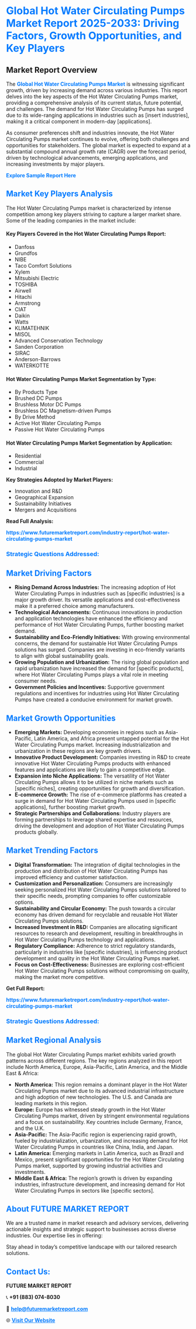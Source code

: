 <h1 style="color: #007BFF;">Global Hot Water Circulating Pumps Market Report 2025-2033: Driving Factors, Growth Opportunities, and Key Players</h1>

<section id="overview">
<h2>Market Report Overview</h2>
<p>The <a href="https://www.futuremarketreport.com/industry-report/hot-water-circulating-pumps-market" style="color: #007BFF; text-decoration: none;"><strong>Global Hot Water Circulating Pumps Market</strong></a> is witnessing significant growth, driven by increasing demand across various industries. This report delves into the key aspects of the Hot Water Circulating Pumps market, providing a comprehensive analysis of its current status, future potential, and challenges. The demand for Hot Water Circulating Pumps has surged due to its wide-ranging applications in industries such as [insert industries], making it a critical component in modern-day [applications].</p>
<p>As consumer preferences shift and industries innovate, the Hot Water Circulating Pumps market continues to evolve, offering both challenges and opportunities for stakeholders. The global market is expected to expand at a substantial compound annual growth rate (CAGR) over the forecast period, driven by technological advancements, emerging applications, and increasing investments by major players.</p>
</section>

<section id="overview">
<p><a href="https://www.futuremarketreport.com/request-sample/reportId=104155" style="color: #007BFF; text-decoration: none;"><strong>Explore Sample Report Here</strong></a></p>
</section>

<section id="key-players">
<h2 style="color: #007BFF;">Market Key Players Analysis</h2>
<p>The Hot Water Circulating Pumps market is characterized by intense competition among key players striving to capture a larger market share. Some of the leading companies in the market include:</p>
<h4>Key Players Covered in the Hot Water Circulating Pumps Report:</h4>
<ul><li>Danfoss</li><li>Grundfos</li><li>NIBE</li><li>Taco Comfort Solutions</li><li>Xylem</li><li>Mitsubishi Electric</li><li>TOSHIBA</li><li>Airwell</li><li>Hitachi</li><li>Armstrong</li><li>CIAT</li><li>Daikin</li><li>Watts</li><li>KLIMATEHNIK</li><li>MISOL</li><li>Advanced Conservation Technology</li><li>Sanden Corporation</li><li>SIRAC</li><li>Anderson-Barrows</li><li>WATERKOTTE</li></ul>
<h4>Hot Water Circulating Pumps Market Segmentation by Type:</h4>
<ul><li>By Products Type</li><li>Brushed DC Pumps</li><li>Brushless Motor DC Pumps</li><li>Brushless DC Magnetism-driven Pumps</li><li>By Drive Method</li><li>Active Hot Water Circulating Pumps</li><li>Passive Hot Water Circulating Pumps</li></ul>

<h4>Hot Water Circulating Pumps Market Segmentation by Application:</h4>
<ul><li>Residential</li><li>Commercial</li><li>Industrial</li></ul>
<p><strong>Key Strategies Adopted by Market Players:</strong></p>
<ul>
<li>Innovation and R&D</li>
<li>Geographical Expansion</li>
<li>Sustainability Initiatives</li>
<li>Mergers and Acquisitions</li>
</ul>
</section>

<section>
<p><strong>Read Full Analysis: </strong></p><a href="https://www.futuremarketreport.com/industry-report/hot-water-circulating-pumps-market" style="color: #007BFF; text-decoration: none;"><strong>https://www.futuremarketreport.com/industry-report/hot-water-circulating-pumps-market</strong></a>
<h3 style="color: #007BFF;">Strategic Questions Addressed:</h3>
</section>

<section id="driving-factors">
<h2 style="color: #007BFF;">Market Driving Factors</h2>
<ul>
<li><strong>Rising Demand Across Industries:</strong> The increasing adoption of Hot Water Circulating Pumps in industries such as [specific industries] is a major growth driver. Its versatile applications and cost-effectiveness make it a preferred choice among manufacturers.</li>
<li><strong>Technological Advancements:</strong> Continuous innovations in production and application technologies have enhanced the efficiency and performance of Hot Water Circulating Pumps, further boosting market demand.</li>
<li><strong>Sustainability and Eco-Friendly Initiatives:</strong> With growing environmental concerns, the demand for sustainable Hot Water Circulating Pumps solutions has surged. Companies are investing in eco-friendly variants to align with global sustainability goals.</li>
<li><strong>Growing Population and Urbanization:</strong> The rising global population and rapid urbanization have increased the demand for [specific products], where Hot Water Circulating Pumps plays a vital role in meeting consumer needs.</li>
<li><strong>Government Policies and Incentives:</strong> Supportive government regulations and incentives for industries using Hot Water Circulating Pumps have created a conducive environment for market growth.</li>
</ul>
</section>

<section id="growth-opportunities">
<h2 style="color: #007BFF;">Market Growth Opportunities</h2>
<ul>
<li><strong>Emerging Markets:</strong> Developing economies in regions such as Asia-Pacific, Latin America, and Africa present untapped potential for the Hot Water Circulating Pumps market. Increasing industrialization and urbanization in these regions are key growth drivers.</li>
<li><strong>Innovative Product Development:</strong> Companies investing in R&D to create innovative Hot Water Circulating Pumps products with enhanced features and applications are likely to gain a competitive edge.</li>
<li><strong>Expansion into Niche Applications:</strong> The versatility of Hot Water Circulating Pumps allows it to be utilized in niche markets such as [specific niches], creating opportunities for growth and diversification.</li>
<li><strong>E-commerce Growth:</strong> The rise of e-commerce platforms has created a surge in demand for Hot Water Circulating Pumps used in [specific applications], further boosting market growth.</li>
<li><strong>Strategic Partnerships and Collaborations:</strong> Industry players are forming partnerships to leverage shared expertise and resources, driving the development and adoption of Hot Water Circulating Pumps products globally.</li>
</ul>
</section>

<section id="trending-factors">
<h2 style="color: #007BFF;">Market Trending Factors</h2>
<ul>
<li><strong>Digital Transformation:</strong> The integration of digital technologies in the production and distribution of Hot Water Circulating Pumps has improved efficiency and customer satisfaction.</li>
<li><strong>Customization and Personalization:</strong> Consumers are increasingly seeking personalized Hot Water Circulating Pumps solutions tailored to their specific needs, prompting companies to offer customizable options.</li>
<li><strong>Sustainability and Circular Economy:</strong> The push towards a circular economy has driven demand for recyclable and reusable Hot Water Circulating Pumps solutions.</li>
<li><strong>Increased Investment in R&D:</strong> Companies are allocating significant resources to research and development, resulting in breakthroughs in Hot Water Circulating Pumps technology and applications.</li>
<li><strong>Regulatory Compliance:</strong> Adherence to strict regulatory standards, particularly in industries like [specific industries], is influencing product development and quality in the Hot Water Circulating Pumps market.</li>
<li><strong>Focus on Cost-Effectiveness:</strong> Businesses are exploring cost-efficient Hot Water Circulating Pumps solutions without compromising on quality, making the market more competitive.</li>
</ul>
</section>

<section>
<p><strong>Get Full Report: </strong></p><a href="https://www.futuremarketreport.com/industry-report/hot-water-circulating-pumps-market" style="color: #007BFF; text-decoration: none;"><strong>https://www.futuremarketreport.com/industry-report/hot-water-circulating-pumps-market</strong></a>
<h3 style="color: #007BFF;">Strategic Questions Addressed:</h3>
</section>


<section id="regional-analysis">
<h2 style="color: #007BFF;">Market Regional Analysis</h2>
<p>The global Hot Water Circulating Pumps market exhibits varied growth patterns across different regions. The key regions analyzed in this report include North America, Europe, Asia-Pacific, Latin America, and the Middle East & Africa:</p>
<ul>
<li><strong>North America:</strong> This region remains a dominant player in the Hot Water Circulating Pumps market due to its advanced industrial infrastructure and high adoption of new technologies. The U.S. and Canada are leading markets in this region.</li>
<li><strong>Europe:</strong> Europe has witnessed steady growth in the Hot Water Circulating Pumps market, driven by stringent environmental regulations and a focus on sustainability. Key countries include Germany, France, and the U.K.</li>
<li><strong>Asia-Pacific:</strong> The Asia-Pacific region is experiencing rapid growth, fueled by industrialization, urbanization, and increasing demand for Hot Water Circulating Pumps in countries like China, India, and Japan.</li>
<li><strong>Latin America:</strong> Emerging markets in Latin America, such as Brazil and Mexico, present significant opportunities for the Hot Water Circulating Pumps market, supported by growing industrial activities and investments.</li>
<li><strong>Middle East & Africa:</strong> The region’s growth is driven by expanding industries, infrastructure development, and increasing demand for Hot Water Circulating Pumps in sectors like [specific sectors].</li>
</ul>
</section>

<footer>
<h2 style="color: #007BFF;">About FUTURE MARKET REPORT</h2>
<p>We are a trusted name in market research and advisory services, delivering actionable insights and strategic support to businesses across diverse industries. Our expertise lies in offering:</p>

<p>Stay ahead in today’s competitive landscape with our tailored research solutions.</p>

<h2 style="color: #007BFF;">Contact Us:</h2>
<p><strong>FUTURE MARKET REPORT</strong></p>
<p>📞 <strong>+91 (883) 074-8030</strong></p>
<p>📧 <strong><a href="mailto:help@futuremarketreport.com" style="color: #007BFF;">help@futuremarketreport.com</a></strong></p>
<p>🌐 <strong><a href="https://www.futuremarketreport.com/" style="color: #007BFF;">Visit Our Website</a></strong></p>
</footer>